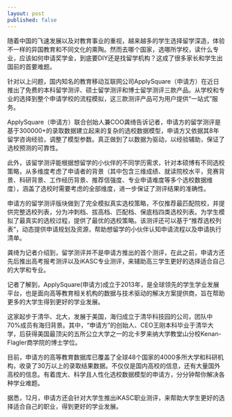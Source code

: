 ```yaml
---
layout: post
published: false
---
```

随着中国的飞速发展以及对教育事业的重视，越来越多的学生选择留学深造，体验不一样的异国教育和不同文化的熏陶。然而去哪个国家，选哪所学校，读什么专业，应该如何申请奖学金，到底要DIY还是找留学机构？这成了很多家长和学生出国前的首要难题。

针对以上问题，国内知名的教育移动互联网公司ApplySquare（申请方）在近日推出了免费的本科留学测评、硕士留学测评和博士留学测评三款产品。从学校和专业的选择到整个申请学校的流程模拟，这三款测评产品可为用户提供“一站式”服务。

ApplySquare（申请方）联合创始人兼COO龚绮告诉记者，申请方的留学测评是基于300000+的录取数据建立起来的复杂的选校数据模型，申请方又依据其8年留学咨询经验，调整了模型参数。真正做到了以数据为驱动，以经验辅助，保证了选校预测的可靠性。

此外，该留学测评能根据想留学的小伙伴的不同学历需求，针对本硕博有不同选校策略，从多维度考虑了申请者的背景（其中包含三维成绩、就读院校水平，竞赛背景、科研背景、工作经历背景、推荐信强度、专业申请难度等多个选校数据维度），涵盖了选校时需要考虑的全部维度，进一步保证了测评结果的准确性。

 申请方的留学测评版块做到了完全模拟真实选校策略，不仅推荐最匹配院校，并提供完整选校列表，分为冲刺档、拔高档、匹配档、保底档四类选校列表。为学生模拟了最真实的选校过程，提供了最优的选校策略。该测评还可以基于“推荐选校列表”，动态提供申请规划及资源，帮助想留学的小伙伴认知申请流程以及申请执行清单。
 
龚绮为记者介绍到，留学测评并不是申请方推出的首个测评，在此之前，申请方还先后推出高考报考测评以及iKASC专业测评，来辅助高三学生更好的选择适合自己的大学和专业。

记者了解到，ApplySquare(申请方)成立于2013年，是全球领先的学生学业发展平台，也是面向高等教育相关机构的数据与技术驱动的解决方案提供商，旨在帮助更多的大学生得到更好的学业发展。

这家起步于清华、北大，发展于美国，海归成立于清华科技园的公司，团队中70%成员有海归背景。其中，“申请方”的创始人、CEO王刚本科毕业于清华大学，后获得美国最顶尖的五所公立大学之一的北卡罗来纳大学教堂山分校Kenan-Flagler商学院的博士学位。

目前，申请方的高等教育数据库已覆盖了全球48个国家的4000多所大学和科研机构，收录了30万以上的录取结果数据。不仅仅是国内高校的信息，还有大量国外高校的信息。有着庞大、科学且人性化选校数据模型的申请方，分分钟帮你解决各种学业难题。

据悉，12月，申请方还会针对大学生推出iKASC职业测评，来帮助大学生更好的选择适合自己的职业，得到更好的学业发展。
